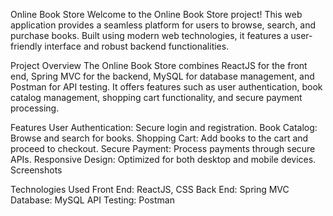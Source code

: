 Online Book Store
Welcome to the Online Book Store project! This web application provides a seamless platform for users to browse, search, and purchase books. Built using modern web technologies, it features a user-friendly interface and robust backend functionalities.

Project Overview
The Online Book Store combines ReactJS for the front end, Spring MVC for the backend, MySQL for database management, and Postman for API testing. It offers features such as user authentication, book catalog management, shopping cart functionality, and secure payment processing.

Features
User Authentication: Secure login and registration.
Book Catalog: Browse and search for books.
Shopping Cart: Add books to the cart and proceed to checkout.
Secure Payment: Process payments through secure APIs.
Responsive Design: Optimized for both desktop and mobile devices.
Screenshots

Technologies Used
Front End: ReactJS, CSS
Back End: Spring MVC
Database: MySQL
API Testing: Postman

